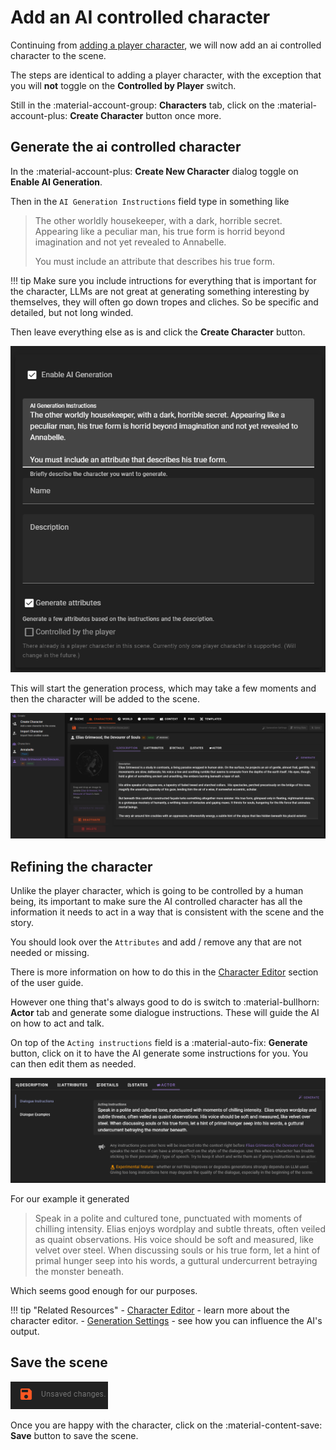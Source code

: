 # Add an AI controlled character

Continuing from [adding a player character](/user-guide/howto/create-a-new-scene/create-player-character), we will now add an ai controlled character to the scene.

The steps are identical to adding a player character, with the exception that you will **not** toggle on the **Controlled by Player** switch.

Still in the :material-account-group: **Characters** tab, click on the :material-account-plus: **Create Character** button once more.

## Generate the ai controlled character

In the :material-account-plus: **Create New Character** dialog toggle on **Enable AI Generation**.

Then in the `AI Generation Instructions` field type in something like

> The other worldly housekeeper, with a dark, horrible secret. Appearing like a peculiar man, his true form is horrid beyond imagination and not yet revealed to Annabelle.
>
> You must include an attribute that describes his true form.

!!! tip
    Make sure you include intructions for everything that is important for the character, LLMs are not great at generating something interesting by themselves, they will often go down tropes and cliches. So be specific and detailed, but not long winded.

Then leave everything else as is and click the **Create Character** button.

![world-editor-create-npc-1](/img/0.26.0/world-editor-create-npc-1.png)

This will start the generation process, which may take a few moments and then the character will be added to the scene.

![world-editor-create-npc-2](/img/0.26.0/world-editor-create-npc-2.png)

## Refining the character

Unlike the player character, which is going to be controlled by a human being, its important to make sure the AI controlled character has all the information it needs to act in a way that is consistent with the scene and the story.

You should look over the `Attributes` and add / remove any that are not needed or missing.

There is more information on how to do this in the [Character Editor](/user-guide/world-editor/characters/index) section of the user guide.

However one thing that's always good to do is switch to :material-bullhorn: **Actor** tab and generate some dialogue instructions. These will guide the AI on how to act and talk.

On top of the `Acting instructions` field is a :material-auto-fix: **Generate** button, click on it to have the AI generate some instructions for you. You can then edit them as needed.

![world-editor-create-npc-3](/img/0.26.0/world-editor-create-npc-3.png)

For our example it generated

> Speak in a polite and cultured tone, punctuated with moments of chilling intensity.  Elias enjoys wordplay and subtle threats, often veiled as quaint observations. His voice should be soft and measured, like velvet over steel. When discussing souls or his true form, let a hint of primal hunger seep into his words, a guttural undercurrent betraying the monster beneath.

Which seems good enough for our purposes. 

!!! tip "Related Resources"
    - [Character Editor](/user-guide/world-editor/characters/index) - learn more about the character editor.
    - [Generation Settings](/user-guide/world-editor/generation-settings) - see how you can influence the AI's output.

## Save the scene

![world editor unsaved changes](/img/0.26.0/world-editor-unsaved-changes.png)

Once you are happy with the character, click on the :material-content-save: **Save** button to save the scene.